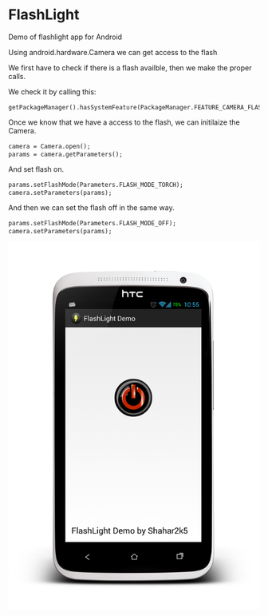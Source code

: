 FlashLight
==========

Demo of flashlight app for Android

Using android.hardware.Camera we can get access to the flash

We first have to check if there is a flash availble, 
then we make the proper calls.

We check it by calling this:
```
getPackageManager().hasSystemFeature(PackageManager.FEATURE_CAMERA_FLASH);
```

Once we know that we have a access to the flash, 
we can initilaize the Camera.

```
camera = Camera.open();
params = camera.getParameters();
```

And set flash on.
```
params.setFlashMode(Parameters.FLASH_MODE_TORCH);
camera.setParameters(params);
```

And then we can set the flash off in the same way.

```
params.setFlashMode(Parameters.FLASH_MODE_OFF);
camera.setParameters(params);
```
![solarized vim](https://github.com/Shahar2k5/FlashLight/blob/master/res/drawable-xxhdpi/framed_flash_light_demo.png?raw=true)
